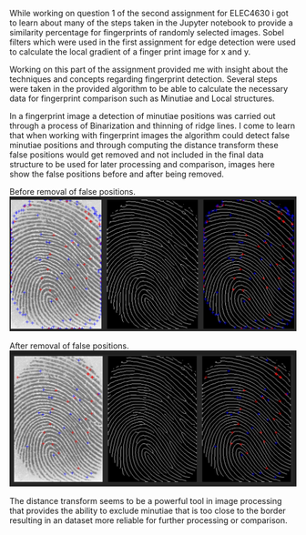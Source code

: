While working on question 1 of the second assignment for ELEC4630 i got to learn about many of the steps taken in the Jupyter notebook to provide a similarity
percentage for fingerprints of randomly selected images. Sobel filters which were used in the first assignment for edge detection were used to calculate the local
gradient of a finger print image for x and y.

Working on this part of the assignment provided me with insight about the techniques and concepts regarding fingerprint detection. Several  steps were taken in 
the provided algorithm to be able to calculate the necessary data for fingerprint comparison such as Minutiae and Local structures.

In a fingerprint image a detection of minutiae positions was carried out through a process of Binarization and thinning of ridge lines. 
I come to learn that when working with fingerprint images the algorithm could detect false minutiae positions and through computing the distance transform these
false positions would get removed and not included in the final data structure to be used for later processing and comparison, images here show the false positions 
before and after being removed.

Before removal of false positions.
![Minutiae with false positions](../images/Minutiae0.png)

After removal of false positions.
![Minutiae with no false positions](../images/Minutiae.png)

The distance transform seems to be a powerful tool in image processing that provides the ability to exclude minutiae that is too close to the border resulting in an
dataset more reliable for further processing or comparison.
